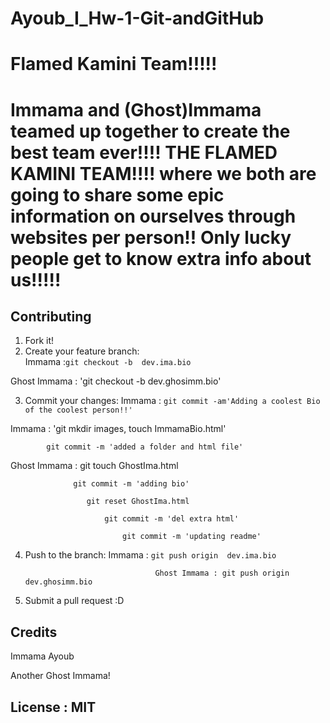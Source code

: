 # Ayoub_I_Hw-1-Git-andGitHub

# Flamed Kamini Team!!!!!
 
# Immama and (Ghost)Immama teamed up together to create the best team ever!!!! THE FLAMED KAMINI TEAM!!!! where we both are going to share some epic information on ourselves through websites per person!! Only lucky people get to know extra info about us!!!!!


## Contributing
1. Fork it!
2. Create your feature branch:  
Immama :`git checkout -b  dev.ima.bio`

  Ghost Immama : 'git checkout -b dev.ghosimm.bio'

3. Commit your changes: 
Immama : `git commit -am'Adding a coolest Bio of the coolest person!!'`

 Immama : 'git mkdir images, touch ImmamaBio.html'

            git commit -m 'added a folder and html file'

 Ghost Immama : git touch GhostIma.html

                  git commit -m 'adding bio'

                     git reset GhostIma.html

                         git commit -m 'del extra html'

                             git commit -m 'updating readme'


4. Push to the branch: Immama :  `git push origin  dev.ima.bio`
                                   
                                    Ghost Immama : git push origin dev.ghosimm.bio

5. Submit a pull request :D


## Credits
Immama Ayoub

Another Ghost Immama!

## License : MIT